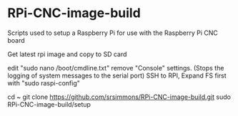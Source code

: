 # RPi-CNC-image-build
Scripts used to setup a Raspberry Pi for use with the Raspberry Pi CNC board

Get latest rpi image and copy to SD card

edit "sudo nano /boot/cmdline.txt" remove "Console" settings. (Stops the logging of system messages to the serial port)
SSH to RPI, Expand FS first with "sudo raspi-config"

cd ~
git clone https://github.com/srsimmons/RPi-CNC-image-build.git
sudo RPi-CNC-image-build/setup

